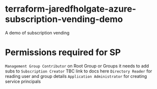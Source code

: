 # terraform-jaredfholgate-azure-subscription-vending-demo
A demo of subscription vending 

# Permissions required for SP
`Management Group Contributor` on Root Group or Groups it needs to add subs to
`Subscription Creator` TBC link to docs here
`Directory Reader` for reading user and group details
`Application Administrator` for creating service principals
